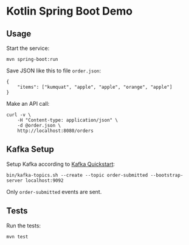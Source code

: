 # Kotlin Spring Boot Demo

## Usage

Start the service:

    mvn spring-boot:run

Save JSON like this to file `order.json`:

    {
        "items": ["kumquat", "apple", "apple", "orange", "apple"]
    }

Make an API call:

    curl -v \
        -H "Content-type: application/json" \
        -d @order.json \
        http://localhost:8080/orders

## Kafka Setup

Setup Kafka according to [Kafka Quickstart](https://kafka.apache.org/quickstart):

    bin/kafka-topics.sh --create --topic order-submitted --bootstrap-server localhost:9092

Only `order-submitted` events are sent.

## Tests

Run the tests:

    mvn test
